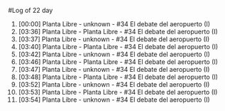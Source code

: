 #Log of 22 day

1. [00:00] Planta Libre - unknown - #34 El debate del aeropuerto (I)
1. [03:36] Planta Libre - Planta Libre - #34 El debate del aeropuerto (I)
1. [03:37] Planta Libre - unknown - #34 El debate del aeropuerto (I)
1. [03:40] Planta Libre - Planta Libre - #34 El debate del aeropuerto (I)
1. [03:42] Planta Libre - unknown - #34 El debate del aeropuerto (I)
1. [03:46] Planta Libre - Planta Libre - #34 El debate del aeropuerto (I)
1. [03:47] Planta Libre - unknown - #34 El debate del aeropuerto (I)
1. [03:48] Planta Libre - Planta Libre - #34 El debate del aeropuerto (I)
1. [03:52] Planta Libre - unknown - #34 El debate del aeropuerto (I)
1. [03:53] Planta Libre - Planta Libre - #34 El debate del aeropuerto (I)
1. [03:54] Planta Libre - unknown - #34 El debate del aeropuerto (I)
